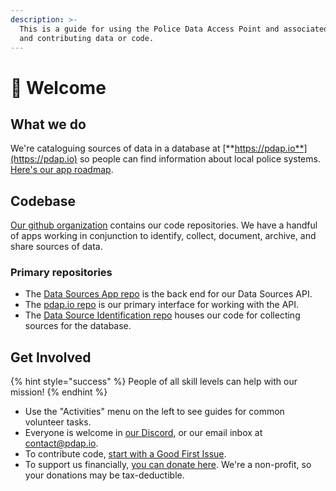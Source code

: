 ```yaml
---
description: >-
  This is a guide for using the Police Data Access Point and associated tools,
  and contributing data or code.
---
```


# 👋 Welcome

## What we do

We're cataloguing sources of data in a database at [**https://pdap.io**](https://pdap.io) so people can find information about local police systems. [Here's our app roadmap](https://github.com/orgs/Police-Data-Accessibility-Project/projects/21/views/2).

## Codebase

[Our github organization](https://github.com/Police-Data-Accessibility-Project) contains our code repositories. We have a handful of apps working in conjunction to identify, collect, document, archive, and share sources of data.

### Primary repositories

* The [Data Sources App repo](https://github.com/Police-Data-Accessibility-Project/data-sources-app) is the back end for our Data Sources API.&#x20;
* The [pdap.io repo](https://github.com/Police-Data-Accessibility-Project/pdap.io/) is our primary interface for working with the API.
* The [Data Source Identification repo](https://github.com/Police-Data-Accessibility-Project/data-source-identification) houses our code for collecting sources for the database.

## Get Involved

{% hint style="success" %}
People of all skill levels can help with our mission!
{% endhint %}

* Use the "Activities" menu on the left to see guides for common volunteer tasks.
* Everyone is welcome in [our Discord](https://discord.gg/wMqex8nKZJ), or our email inbox at [contact@pdap.io](mailto:contact@pdap.io).
* To contribute code, [start with a Good First Issue](https://github.com/orgs/Police-Data-Accessibility-Project/projects/25/views/1).
* To support us financially, [you can donate here](https://pdap.io/contribute.html). We're a non-profit, so your donations may be tax-deductible.
